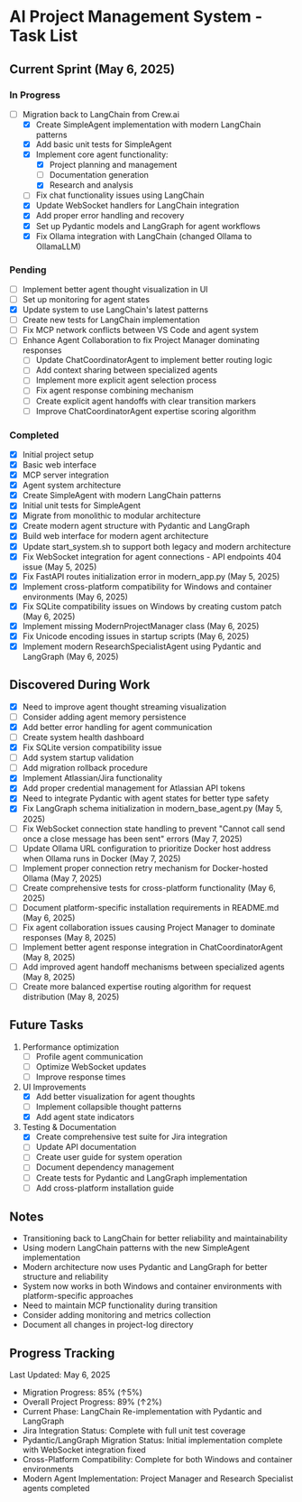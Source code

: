 # AI Project Management System - Task List

## Current Sprint (May 6, 2025)

### In Progress
- [ ] Migration back to LangChain from Crew.ai
  - [x] Create SimpleAgent implementation with modern LangChain patterns
  - [x] Add basic unit tests for SimpleAgent
  - [x] Implement core agent functionality:
    - [x] Project planning and management
    - [ ] Documentation generation
    - [x] Research and analysis
  - [ ] Fix chat functionality issues using LangChain
  - [x] Update WebSocket handlers for LangChain integration
  - [x] Add proper error handling and recovery
  - [x] Set up Pydantic models and LangGraph for agent workflows
  - [x] Fix Ollama integration with LangChain (changed Ollama to OllamaLLM)

### Pending
- [ ] Implement better agent thought visualization in UI
- [ ] Set up monitoring for agent states
- [x] Update system to use LangChain's latest patterns
- [ ] Create new tests for LangChain implementation
- [ ] Fix MCP network conflicts between VS Code and agent system
- [ ] Enhance Agent Collaboration to fix Project Manager dominating responses
  - [ ] Update ChatCoordinatorAgent to implement better routing logic
  - [ ] Add context sharing between specialized agents
  - [ ] Implement more explicit agent selection process
  - [ ] Fix agent response combining mechanism
  - [ ] Create explicit agent handoffs with clear transition markers
  - [ ] Improve ChatCoordinatorAgent expertise scoring algorithm

### Completed
- [x] Initial project setup
- [x] Basic web interface
- [x] MCP server integration
- [x] Agent system architecture
- [x] Create SimpleAgent with modern LangChain patterns
- [x] Initial unit tests for SimpleAgent
- [x] Migrate from monolithic to modular architecture
- [x] Create modern agent structure with Pydantic and LangGraph
- [x] Build web interface for modern agent architecture
- [x] Update start_system.sh to support both legacy and modern architecture
- [x] Fix WebSocket integration for agent connections - API endpoints 404 issue (May 5, 2025)
- [x] Fix FastAPI routes initialization error in modern_app.py (May 5, 2025)
- [x] Implement cross-platform compatibility for Windows and container environments (May 6, 2025)
- [x] Fix SQLite compatibility issues on Windows by creating custom patch (May 6, 2025)
- [x] Implement missing ModernProjectManager class (May 6, 2025)
- [x] Fix Unicode encoding issues in startup scripts (May 6, 2025)
- [x] Implement modern ResearchSpecialistAgent using Pydantic and LangGraph (May 6, 2025)

## Discovered During Work
- [x] Need to improve agent thought streaming visualization
- [ ] Consider adding agent memory persistence
- [x] Add better error handling for agent communication
- [ ] Create system health dashboard
- [x] Fix SQLite version compatibility issue
- [ ] Add system startup validation
- [ ] Add migration rollback procedure
- [x] Implement Atlassian/Jira functionality
- [x] Add proper credential management for Atlassian API tokens
- [x] Need to integrate Pydantic with agent states for better type safety
- [x] Fix LangGraph schema initialization in modern_base_agent.py (May 5, 2025)
- [ ] Fix WebSocket connection state handling to prevent "Cannot call send once a close message has been sent" errors (May 7, 2025)
- [ ] Update Ollama URL configuration to prioritize Docker host address when Ollama runs in Docker (May 7, 2025)
- [ ] Implement proper connection retry mechanism for Docker-hosted Ollama (May 7, 2025)
- [ ] Create comprehensive tests for cross-platform functionality (May 6, 2025)
- [ ] Document platform-specific installation requirements in README.md (May 6, 2025)
- [ ] Fix agent collaboration issues causing Project Manager to dominate responses (May 8, 2025)
- [ ] Implement better agent response integration in ChatCoordinatorAgent (May 8, 2025)
- [ ] Add improved agent handoff mechanisms between specialized agents (May 8, 2025)
- [ ] Create more balanced expertise routing algorithm for request distribution (May 8, 2025)

## Future Tasks
1. Performance optimization
   - [ ] Profile agent communication
   - [ ] Optimize WebSocket updates
   - [ ] Improve response times

2. UI Improvements
   - [x] Add better visualization for agent thoughts
   - [ ] Implement collapsible thought patterns
   - [x] Add agent state indicators

3. Testing & Documentation
   - [x] Create comprehensive test suite for Jira integration
   - [ ] Update API documentation
   - [ ] Create user guide for system operation
   - [ ] Document dependency management
   - [ ] Create tests for Pydantic and LangGraph implementation
   - [ ] Add cross-platform installation guide

## Notes
- Transitioning back to LangChain for better reliability and maintainability
- Using modern LangChain patterns with the new SimpleAgent implementation
- Modern architecture now uses Pydantic and LangGraph for better structure and reliability
- System now works in both Windows and container environments with platform-specific approaches
- Need to maintain MCP functionality during transition
- Consider adding monitoring and metrics collection
- Document all changes in project-log directory

## Progress Tracking
Last Updated: May 6, 2025
- Migration Progress: 85% (↑5%)
- Overall Project Progress: 89% (↑2%)
- Current Phase: LangChain Re-implementation with Pydantic and LangGraph
- Jira Integration Status: Complete with full unit test coverage
- Pydantic/LangGraph Migration Status: Initial implementation complete with WebSocket integration fixed
- Cross-Platform Compatibility: Complete for both Windows and container environments
- Modern Agent Implementation: Project Manager and Research Specialist agents completed